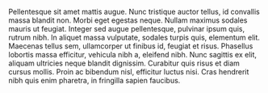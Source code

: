 Pellentesque sit amet mattis augue. Nunc tristique auctor tellus, id convallis massa blandit non. Morbi eget egestas neque. Nullam maximus sodales mauris ut feugiat. Integer sed augue pellentesque, pulvinar ipsum quis, rutrum nibh. In aliquet massa vulputate, sodales turpis quis, elementum elit. Maecenas tellus sem, ullamcorper ut finibus id, feugiat et risus. Phasellus lobortis massa efficitur, vehicula nibh a, eleifend nibh. Nunc sagittis ex elit, aliquam ultricies neque blandit dignissim. Curabitur quis risus et diam cursus mollis. Proin ac bibendum nisl, efficitur luctus nisi. Cras hendrerit nibh quis enim pharetra, in fringilla sapien faucibus.